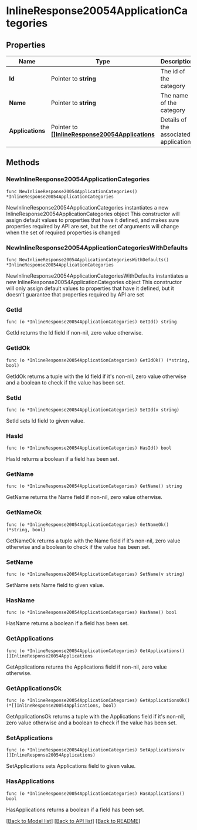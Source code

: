 # InlineResponse20054ApplicationCategories

## Properties

Name | Type | Description | Notes
------------ | ------------- | ------------- | -------------
**Id** | Pointer to **string** | The id of the category | [optional] 
**Name** | Pointer to **string** | The name of the category | [optional] 
**Applications** | Pointer to [**[]InlineResponse20054Applications**](InlineResponse20054Applications.md) | Details of the associated applications | [optional] 

## Methods

### NewInlineResponse20054ApplicationCategories

`func NewInlineResponse20054ApplicationCategories() *InlineResponse20054ApplicationCategories`

NewInlineResponse20054ApplicationCategories instantiates a new InlineResponse20054ApplicationCategories object
This constructor will assign default values to properties that have it defined,
and makes sure properties required by API are set, but the set of arguments
will change when the set of required properties is changed

### NewInlineResponse20054ApplicationCategoriesWithDefaults

`func NewInlineResponse20054ApplicationCategoriesWithDefaults() *InlineResponse20054ApplicationCategories`

NewInlineResponse20054ApplicationCategoriesWithDefaults instantiates a new InlineResponse20054ApplicationCategories object
This constructor will only assign default values to properties that have it defined,
but it doesn't guarantee that properties required by API are set

### GetId

`func (o *InlineResponse20054ApplicationCategories) GetId() string`

GetId returns the Id field if non-nil, zero value otherwise.

### GetIdOk

`func (o *InlineResponse20054ApplicationCategories) GetIdOk() (*string, bool)`

GetIdOk returns a tuple with the Id field if it's non-nil, zero value otherwise
and a boolean to check if the value has been set.

### SetId

`func (o *InlineResponse20054ApplicationCategories) SetId(v string)`

SetId sets Id field to given value.

### HasId

`func (o *InlineResponse20054ApplicationCategories) HasId() bool`

HasId returns a boolean if a field has been set.

### GetName

`func (o *InlineResponse20054ApplicationCategories) GetName() string`

GetName returns the Name field if non-nil, zero value otherwise.

### GetNameOk

`func (o *InlineResponse20054ApplicationCategories) GetNameOk() (*string, bool)`

GetNameOk returns a tuple with the Name field if it's non-nil, zero value otherwise
and a boolean to check if the value has been set.

### SetName

`func (o *InlineResponse20054ApplicationCategories) SetName(v string)`

SetName sets Name field to given value.

### HasName

`func (o *InlineResponse20054ApplicationCategories) HasName() bool`

HasName returns a boolean if a field has been set.

### GetApplications

`func (o *InlineResponse20054ApplicationCategories) GetApplications() []InlineResponse20054Applications`

GetApplications returns the Applications field if non-nil, zero value otherwise.

### GetApplicationsOk

`func (o *InlineResponse20054ApplicationCategories) GetApplicationsOk() (*[]InlineResponse20054Applications, bool)`

GetApplicationsOk returns a tuple with the Applications field if it's non-nil, zero value otherwise
and a boolean to check if the value has been set.

### SetApplications

`func (o *InlineResponse20054ApplicationCategories) SetApplications(v []InlineResponse20054Applications)`

SetApplications sets Applications field to given value.

### HasApplications

`func (o *InlineResponse20054ApplicationCategories) HasApplications() bool`

HasApplications returns a boolean if a field has been set.


[[Back to Model list]](../README.md#documentation-for-models) [[Back to API list]](../README.md#documentation-for-api-endpoints) [[Back to README]](../README.md)


